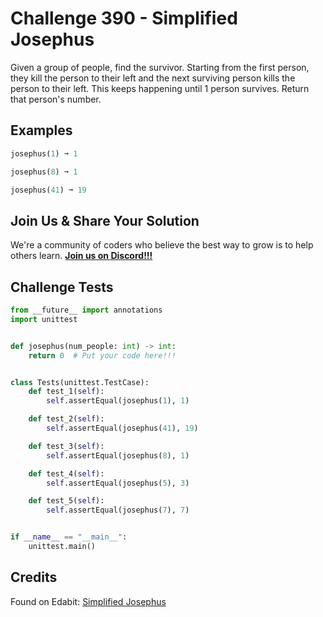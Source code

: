 # Challenge 390 - Simplified Josephus

Given a group of people, find the survivor. Starting from the first person, they kill the person to their left and the next surviving person kills the person to their left. This keeps happening until 1 person survives. Return that person's number.

## Examples
```python
josephus(1) ➞ 1

josephus(8) ➞ 1

josephus(41) ➞ 19
```
## Join Us & Share Your Solution

We're a community of coders who believe the best way to grow is to help others learn. **[Join us on Discord!!!]("https"://discord.gg/sfHykntuGy)**

## Challenge Tests
```python
from __future__ import annotations
import unittest


def josephus(num_people: int) -> int:
    return 0  # Put your code here!!!


class Tests(unittest.TestCase):
    def test_1(self):
        self.assertEqual(josephus(1), 1)

    def test_2(self):
        self.assertEqual(josephus(41), 19)

    def test_3(self):
        self.assertEqual(josephus(8), 1)

    def test_4(self):
        self.assertEqual(josephus(5), 3)

    def test_5(self):
        self.assertEqual(josephus(7), 7)


if __name__ == "__main__":
    unittest.main()
```
## Credits

Found on Edabit: [Simplified Josephus](https://edabit.com/challenge/L9Zh7dWsENnE9P6qc)
